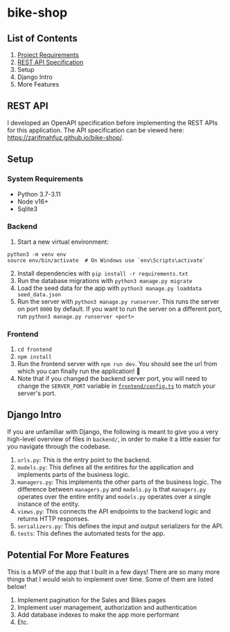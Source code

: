# bike-shop

## List of Contents
1. [Project Requirements](https://github.com/zarifmahfuz/bike-shop/blob/main/docs/requirements.md)
2. [REST API Specification](https://zarifmahfuz.github.io/bike-shop/)
3. Setup
4. Django Intro
5. More Features

## REST API
I developed an OpenAPI specification before implementing the REST APIs for this application. The API specification can be viewed here: https://zarifmahfuz.github.io/bike-shop/.

## Setup
### System Requirements
* Python 3.7-3.11
* Node v16+
* Sqlite3

### Backend
1. Start a new virtual environment:
```
python3 -m venv env
source env/bin/activate  # On Windows use `env\Scripts\activate`
```
2. Install dependencies with `pip install -r requirements.txt`
3. Run the database migrations with `python3 manage.py migrate`
4. Load the seed data for the app with `python3 manage.py loaddata seed_data.json`
5. Run the server with `python3 manage.py runserver`. This runs the server on port `8000` by default. If you want to run the server on a different port, run `python3 manage.py runserver <port>`

### Frontend
1. `cd frontend`
2. `npm install`
3. Run the frontend server with `npm run dev`. You should see the url from which you can finally run the application! :tada:
4. Note that if you changed the backend server port, you will need to change the `SERVER_PORT` variable in [`frontend/config.ts`](https://github.com/zarifmahfuz/bike-shop/blob/main/frontend/config.ts) to match your server's port.

## Django Intro
If you are unfamiliar with Django, the following is meant to give you a very high-level overview of files in `backend/`, in order to make it a little easier for you navigate through the codebase.
1. `urls.py`: This is the entry point to the backend.
2. `models.py`: This defines all the entitires for the application and implements parts of the business logic.
3. `managers.py`: This implements the other parts of the business logic. The difference between `managers.py` and `models.py` is that `managers.py` operates over the entire entity and `models.py` operates over a single instance of the entity.
4. `views.py`: This connects the API endpoints to the backend logic and returns HTTP responses.
5. `serializers.py`: This defines the input and output serializers for the API.
6. `tests`: This defines the automated tests for the app.

## Potential For More Features
This is a MVP of the app that I built in a few days! There are so many more things that I would wish to implement over time. Some of them are listed below!
1. Implement pagination for the Sales and Bikes pages
2. Implement user management, authorization and authentication
3. Add database indexes to make the app more performant
4. Etc.
